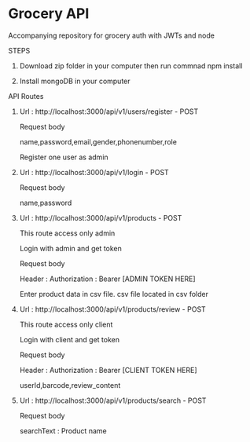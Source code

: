 # Grocery API
Accompanying repository for grocery auth with JWTs and node

STEPS

1) Download zip folder in your computer then run commnad
  npm install

2) Install mongoDB in your computer


API Routes

1) Url : http://localhost:3000/api/v1/users/register  - POST

   Request body
   
   name,password,email,gender,phonenumber,role
   
   Register one user as admin
  
2) Url : http://localhost:3000/api/v1/login  -  POST

   Request body
   
   name,password
   
   
3) Url : http://localhost:3000/api/v1/products - POST

   This route access only admin
   
   Login with admin and get token
   
   Request body
   
   Header : Authorization : Bearer [ADMIN TOKEN HERE]
   
   Enter product data in csv file. csv file located in csv folder
   
   
4) Url : http://localhost:3000/api/v1/products/review   -  POST

   This route access only client
   
   Login with client and get token
   
   Request body
   
   Header : Authorization : Bearer [CLIENT TOKEN HERE]
   
   userId,barcode,review_content
   

5) Url : http://localhost:3000/api/v1/products/search - POST

   Request body
   
   searchText : Product name
   
